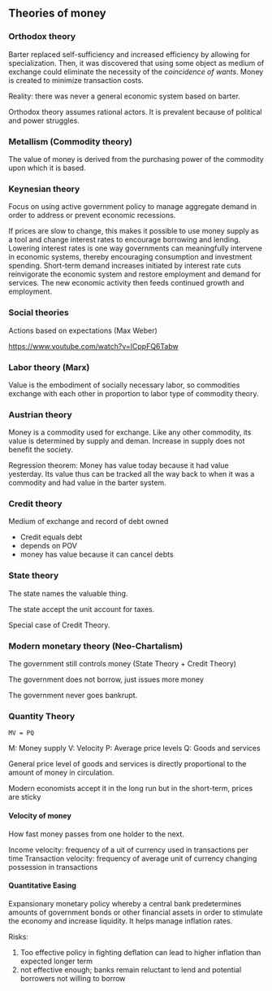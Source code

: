 ## Theories of money

### Orthodox theory

Barter replaced self-sufficiency and increased efficiency by allowing for specialization.
Then, it was discovered that using some object as medium of exchange could eliminate the
necessity of the *coincidence of wants*. Money is created to minimize transaction costs.

Reality: there was never a general economic system based on barter.

Orthodox theory assumes rational actors. It is prevalent because of political and power
struggles.

### Metallism (Commodity theory)

The value of money is derived from the purchasing power of the commodity upon which it is based.

### Keynesian theory

Focus on using active government policy to manage aggregate demand in order to address or
prevent economic recessions.

If prices are slow to change, this makes it possible to use money supply as a tool and change
interest rates to encourage borrowing and lending. Lowering interest rates is one way governments
can meaningfully intervene in economic systems, thereby encouraging consumption and investment
spending. Short-term demand increases initiated by interest rate cuts reinvigorate the economic
system and restore employment and demand for services. The new economic activity then feeds
continued growth and employment.  

### Social theories

Actions based on expectations (Max Weber)

https://www.youtube.com/watch?v=ICppFQ6Tabw

### Labor theory (Marx)

Value is the embodiment of socially necessary labor, so commodities exchange with each
other in proportion to labor type of commodity theory.

### Austrian theory

Money is a commodity used for exchange. Like any other commodity, its value is determined
by supply and deman. Increase in supply does not benefit the society.

Regression theorem: Money has value today because it had value yesterday. Its value thus
can be tracked all the way back to when it was a commodity and had value in the barter system.

### Credit theory

Medium of exchange and record of debt owned
- Credit equals debt
- depends on POV
- money has value because it can cancel debts

### State theory

The state names the valuable thing.

The state accept the unit account for taxes.

Special case of Credit Theory.

### Modern monetary theory (Neo-Chartalism)

The government still controls money (State Theory + Credit Theory)

The government does not borrow, just issues more money

The government never goes bankrupt.

### Quantity Theory
```
MV = PQ
```
M: Money supply
V: Velocity
P: Average price levels
Q: Goods and services

General price level of goods and services is directly proportional to the amount of money
in circulation.

Modern economists accept it in the long run but in the short-term, prices are sticky

#### Velocity of money

How fast money passes from one holder to the next.

Income velocity: frequency of a uit of currency used in transactions per time
Transaction velocity: frequency of average unit of currency changing possession in transactions

#### Quantitative Easing

Expansionary monetary policy whereby a central bank predetermines amounts of government bonds
or other financial assets in order to stimulate the economy and increase liquidity. It helps
manage inflation rates.

Risks:
1. Too effective policy in fighting deflation can lead to higher inflation than expected longer term
2. not effective enough; banks remain reluctant to lend and potential borrowers not willing to borrow

